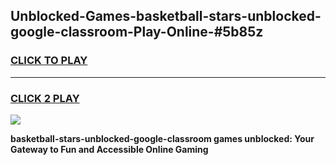 
## Unblocked-Games-basketball-stars-unblocked-google-classroom-Play-Online-#5b85z
<h3>
<a href="https://premium.freeplayer.one?title=basketball-stars-unblocked-google-classroom&ref=27F">CLICK TO PLAY</a></h3>
<hr>

<h3>
<a href="https://premium.freeplayer.one?title=basketball-stars-unblocked-google-classroom&ref=27F">CLICK 2 PLAY</a>
  
</h3>

<a href="https://premium.freeplayer.one?title=basketball-stars-unblocked-google-classroom&ref=27F"><img src="https://clearcache.store/games.png"></a>


**basketball-stars-unblocked-google-classroom games unblocked: Your Gateway to Fun and Accessible Online Gaming**
